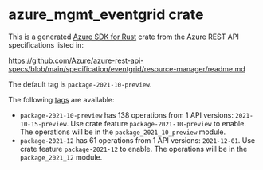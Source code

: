 # azure_mgmt_eventgrid crate

This is a generated [Azure SDK for Rust](https://github.com/Azure/azure-sdk-for-rust) crate from the Azure REST API specifications listed in:

https://github.com/Azure/azure-rest-api-specs/blob/main/specification/eventgrid/resource-manager/readme.md

The default tag is `package-2021-10-preview`.

The following [tags](https://github.com/Azure/azure-sdk-for-rust/blob/main/services/tags.md) are available:

- `package-2021-10-preview` has 138 operations from 1 API versions: `2021-10-15-preview`. Use crate feature `package-2021-10-preview` to enable. The operations will be in the `package_2021_10_preview` module.
- `package-2021-12` has 61 operations from 1 API versions: `2021-12-01`. Use crate feature `package-2021-12` to enable. The operations will be in the `package_2021_12` module.